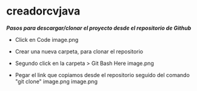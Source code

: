 # creadorcvjava
***Pasos para descargar/clonar el proyecto desde el repositorio de Github***
- Click en Code
image.png

- Crear una nueva carpeta, para clonar el repositorio
- Segundo click en la carpeta > Git Bash Here
image.png

- Pegar el link que copiamos desde el repositorio seguido del comando "git clone"
image.png
image.png
